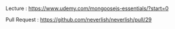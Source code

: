 Lecture : https://www.udemy.com/mongoosejs-essentials/?start=0

Pull Request : https://github.com/neverlish/neverlish/pull/29
